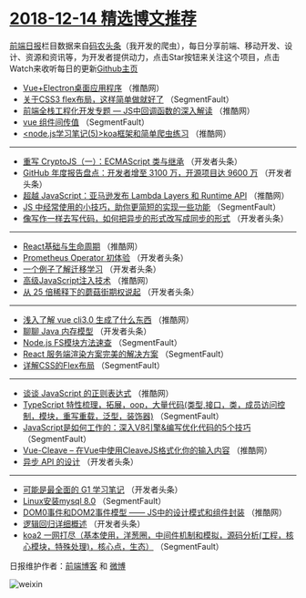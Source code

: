 # [2018-12-14 精选博文推荐](http://hao.caibaojian.com/date/2018/12/14)

[前端日报](http://caibaojian.com/c/news)栏目数据来自[码农头条](http://hao.caibaojian.com/)（我开发的爬虫），每日分享前端、移动开发、设计、资源和资讯等，为开发者提供动力，点击Star按钮来关注这个项目，点击Watch来收听每日的更新[Github主页](https://github.com/kujian/frontendDaily)
* [Vue+Electron桌面应用程序](http://hao.caibaojian.com/94641.html) （推酷网）
* [关于CSS3 flex布局，这样简单做就好了](http://hao.caibaojian.com/94553.html) （SegmentFault）
* [前端全栈工程化开发专题 — JS中回调函数的深入解读](http://hao.caibaojian.com/94640.html) （推酷网）
* [vue 组件间传值](http://hao.caibaojian.com/94556.html) （SegmentFault）
* [&lt;node.js学习笔记(5)&gt;koa框架和简单爬虫练习](http://hao.caibaojian.com/94639.html) （推酷网）

***
* [重写 CryptoJS（一）：ECMAScript 类与继承](http://hao.caibaojian.com/94574.html) （开发者头条）
* [GitHub 年度报告盘点：开发者增至 3100 万，开源项目达 9600 万](http://hao.caibaojian.com/94565.html) （开发者头条）
* [超越 JavaScript：亚马逊发布 Lambda Layers 和 Runtime API](http://hao.caibaojian.com/94642.html) （推酷网）
* [JS 中经常使用的小技巧，助你更简短的实现一些功能](http://hao.caibaojian.com/94547.html) （SegmentFault）
* [像写作一样去写代码，如何把异步的形式改写成同步的形式](http://hao.caibaojian.com/94582.html) （开发者头条）

***
* [React基础与生命周期](http://hao.caibaojian.com/94636.html) （推酷网）
* [Prometheus Operator 初体验](http://hao.caibaojian.com/94571.html) （开发者头条）
* [一个例子了解迁移学习](http://hao.caibaojian.com/94573.html) （开发者头条）
* [高级JavaScript注入技术](http://hao.caibaojian.com/94604.html) （推酷网）
* [从 25 倍稀释下的蘑菇街期权说起](http://hao.caibaojian.com/94563.html) （开发者头条）

***
* [浅入了解 vue cli3.0 生成了什么东西](http://hao.caibaojian.com/94631.html) （推酷网）
* [聊聊 Java 内存模型](http://hao.caibaojian.com/94568.html) （开发者头条）
* [Node.js FS模块方法速查](http://hao.caibaojian.com/94558.html) （SegmentFault）
* [React 服务端渲染方案完美的解决方案](http://hao.caibaojian.com/94559.html) （SegmentFault）
* [详解CSS的Flex布局](http://hao.caibaojian.com/94549.html) （SegmentFault）

***
* [谈谈 JavaScript 的正则表达式](http://hao.caibaojian.com/94637.html) （推酷网）
* [TypeScript 特性梳理，拓展，oop，大量代码(类型,接口，类，成员访问控制，模块，重写重载，泛型，装饰器)](http://hao.caibaojian.com/94551.html) （SegmentFault）
* [JavaScript是如何工作的：深入V8引擎&amp;编写优化代码的5个技巧](http://hao.caibaojian.com/94552.html) （SegmentFault）
* [Vue-Cleave &#8211; 在Vue中使用CleaveJS格式化你的输入内容](http://hao.caibaojian.com/94605.html) （推酷网）
* [异步 API 的设计](http://hao.caibaojian.com/94564.html) （开发者头条）

***
* [可能是最全面的 G1 学习笔记](http://hao.caibaojian.com/94575.html) （开发者头条）
* [Linux安装mysql 8.0](http://hao.caibaojian.com/94554.html) （SegmentFault）
* [DOM0事件和DOM2事件模型 —— JS中的设计模式和组件封装](http://hao.caibaojian.com/94606.html) （推酷网）
* [逻辑回归详细概述](http://hao.caibaojian.com/94576.html) （开发者头条）
* [koa2 一网打尽（基本使用，洋葱圈，中间件机制和模拟，源码分析(工程，核心模块，特殊处理)，核心点，生态）](http://hao.caibaojian.com/94555.html) （SegmentFault）

日报维护作者：[前端博客](http://caibaojian.com/) 和 [微博](http://caibaojian.com/go/weibo)

![weixin](https://user-images.githubusercontent.com/3055447/38468989-651132ac-3b80-11e8-8e6b-15122322a9d7.png)
